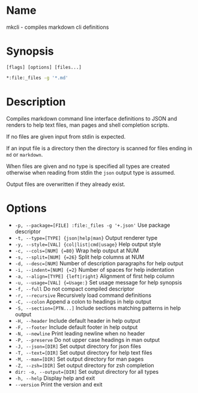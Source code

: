 # Name

mkcli - compiles markdown cli definitions

# Synopsis

```
[flags] [options] [files...]
```

```zsh
*:file:_files -g '*.md'
```

# Description

Compiles markdown command line interface definitions to JSON and renders to help text files, man pages and shell completion scripts.

If no files are given input from stdin is expected.

If an input file is a directory then the directory is scanned for files ending in `md` or `markdown`.

When files are given and no type is specified all types are created otherwise when reading from stdin the `json` output type is assumed.

Output files are overwritten if they already exist.

# Options

+ `-p, --package=[FILE] :file:_files -g '+.json'` Use package descriptor
+ `-t, --type=[TYPE] {json|help|man}` Output renderer type
+ `-y, --style=[VAL] {col|list|cmd|usage}` Help output style
+ `-c, --cols=[NUM] {=80}` Wrap help output at NUM
+ `-s, --split=[NUM] {=26}` Split help columns at NUM
+ `-d, --desc=[NUM]` Number of description paragraphs for help output
+ `-i, --indent=[NUM] {=2}` Number of spaces for help indentation
+ `-a, --align=[TYPE] {left|right}` Alignment of first help column
+ `-u, --usage=[VAL] {=Usage:}` Set usage message for help synopsis
+ `-f, --full` Do not compact compiled descriptor
+ `-r, --recursive` Recursively load command definitions
+ `-C, --colon` Append a colon to headings in help output
+ `-S, --section=[PTN...]` Include sections matching patterns in help output
+ `-H, --header` Include default header in help output
+ `-F, --footer` Include default footer in help output
+ `-N, --newline` Print leading newline when no header
+ `-P, --preserve` Do not upper case headings in man output
+ `-J, --json=[DIR]` Set output directory for json files
+ `-T, --text=[DIR]` Set output directory for help text files
+ `-M, --man=[DIR]` Set output directory for man pages
+ `-Z, --zsh=[DIR]` Set output directory for zsh completion
+ `dir: -o, --output=[DIR]` Set output directory for all types
+ `-h, --help` Display help and exit
+ `--version` Print the version and exit

<? @include {=include} mkcli-example.md ?>
